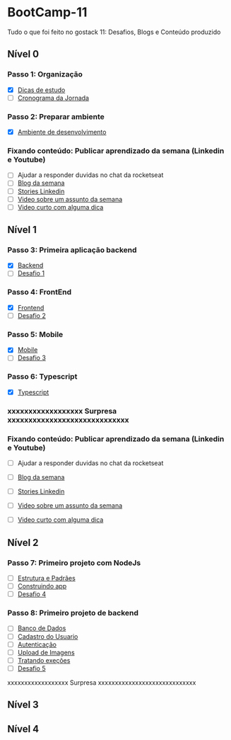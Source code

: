 # BootCamp-11
Tudo o que foi feito no gostack 11: Desafios, Blogs e Conteúdo produzido

## Nível 0
### Passo 1: Organização
- [x] [Dicas de estudo](https://github.com/gislainejessica/BootCamp-11/blob/master/dicas.md)
- [ ] [Cronograma da Jornada ](https://www.notion.so/Cronograma-de-estudos-d3ec0890b55049ffb8e98e4327478250)

### Passo 2: Preparar ambiente
- [x] [Ambiente de desenvolvimento](https://github.com/gislainejessica/BootCamp-11/blob/master/ambiente-dev.md)

### Fixando conteúdo: Publicar aprendizado da semana (Linkedin e Youtube)
- [ ] Ajudar a responder duvidas no chat da rocketseat
- [ ] [Blog da semana]()
- [ ] [Stories Linkedin]()
- [ ] [Video sobre um assunto da semana]()
- [ ] [Video curto com alguma dica]()

## Nível 1
### Passo 3: Primeira aplicação backend
- [x] [Backend](https://github.com/gislainejessica/BootCamp-11/blob/master/backend-first.md)
- [ ] [Desafio 1]()

### Passo 4: FrontEnd
- [x] [Frontend](https://github.com/gislainejessica/BootCamp-11/blob/master/frontend-first.md)
- [ ] [Desafio 2]()

### Passo 5: Mobile
- [x] [Mobile](https://github.com/gislainejessica/BootCamp-11/blob/master/mobile-first.md)
- [ ] [Desafio 3]()

### Passo 6: Typescript
- [x] [Typescript](https://github.com/gislainejessica/BootCamp-11/blob/master/01-Typescript.md)


### xxxxxxxxxxxxxxxxxx Surpresa xxxxxxxxxxxxxxxxxxxxxxxxxxxxx


### Fixando conteúdo: Publicar aprendizado da semana (Linkedin e Youtube)
- [ ] Ajudar a responder duvidas no chat da rocketseat
- [ ] [Blog da semana]()
- [ ] [Stories Linkedin]()
- [ ] [Video sobre um assunto da semana]()
- [ ] [Video curto com alguma dica]()


## Nível 2

### Passo 7: Primeiro projeto com NodeJs
- [ ] [Estrutura e Padrães]()
- [ ] [Construindo app]()
- [ ] [Desafio 4]()

### Passo 8: Primeiro projeto de backend
- [ ] [Banco de Dados]()
- [ ] [Cadastro do Usuario]()
- [ ] [Autenticação]()
- [ ] [Upload de Imagens]()
- [ ] [Tratando exeções]()
- [ ] [Desafio 5]()

xxxxxxxxxxxxxxxxxx Surpresa xxxxxxxxxxxxxxxxxxxxxxxxxxxxx


## Nível 3

## Nível 4
